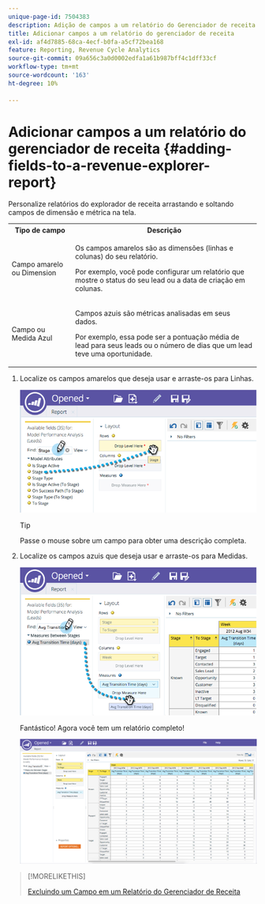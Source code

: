 ```yaml
---
unique-page-id: 7504383
description: Adição de campos a um relatório do Gerenciador de receita - Documentação do Marketo - Documentação do produto
title: Adicionar campos a um relatório do gerenciador de receita
exl-id: af4d7885-68ca-4ecf-b0fa-a5cf72bea168
feature: Reporting, Revenue Cycle Analytics
source-git-commit: 09a656c3a0d0002edfa1a61b987bff4c1dff33cf
workflow-type: tm+mt
source-wordcount: '163'
ht-degree: 10%

---
```


# Adicionar campos a um relatório do gerenciador de receita {#adding-fields-to-a-revenue-explorer-report}

Personalize relatórios do explorador de receita arrastando e soltando campos de dimensão e métrica na tela.

<table>
 <tbody>
  <tr>
   <th>Tipo de campo</th>
   <th>Descrição</th>
  </tr>
  <tr>
   <td>Campo amarelo ou Dimension</td>
   <td><p>Os campos amarelos são as dimensões (linhas e colunas) do seu relatório.</p><p>Por exemplo, você pode configurar um relatório que mostre o status do seu lead ou a data de criação em colunas.</p></td>
  </tr>
  <tr>
   <td>Campo ou Medida Azul</td>
   <td><p>Campos azuis são métricas analisadas em seus dados.</p><p>Por exemplo, essa pode ser a pontuação média de lead para seus leads ou o número de dias que um lead teve uma oportunidade.</p></td>
  </tr>
 </tbody>
</table>

1. Localize os campos amarelos que deseja usar e arraste-os para Linhas.

   ![](assets/image2015-3-24-15-3a22-3a34.png)

   >[!TIP]
   >
   >Passe o mouse sobre um campo para obter uma descrição completa.

1. Localize os campos azuis que deseja usar e arraste-os para Medidas.

   ![](assets/image2015-3-24-15-3a53-3a5.png)

   Fantástico! Agora você tem um relatório completo!

   ![](assets/image2015-3-24-15-3a55-3a7.png)

>[!MORELIKETHIS]
>
>[Excluindo um Campo em um Relatório do Gerenciador de Receita](/help/marketo/product-docs/reporting/revenue-cycle-analytics/revenue-explorer/deleting-a-field-in-a-revenue-explorer-report.md)
